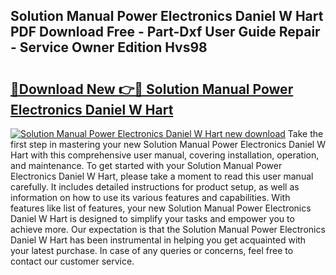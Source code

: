## Solution Manual Power Electronics Daniel W Hart PDF Download Free - Part-Dxf User Guide Repair - Service Owner Edition Hvs98

# <h2><a href="http://bc50932.oget.top/?id=Solution+Manual+Power+Electronics+Daniel+W+Hart">🔗Download New 👉🔴 Solution Manual Power Electronics Daniel W Hart</a></h2>

[![Solution Manual Power Electronics Daniel W Hart new download](https://i.imgur.com/5g1atiW.png)](http://bc50932.oget.top/?id=Solution+Manual+Power+Electronics+Daniel+W+Hart)
Take the first step in mastering your new Solution Manual Power Electronics Daniel W Hart with this comprehensive user manual, covering installation, operation, and maintenance. To get started with your Solution Manual Power Electronics Daniel W Hart, please take a moment to read this user manual carefully. It includes detailed instructions for product setup, as well as information on how to use its various features and capabilities. With features like list of features, your new Solution Manual Power Electronics Daniel W Hart is designed to simplify your tasks and empower you to achieve more. Our expectation is that the Solution Manual Power Electronics Daniel W Hart has been instrumental in helping you get acquainted with your latest purchase. In case of any queries or concerns, feel free to contact our customer service.
